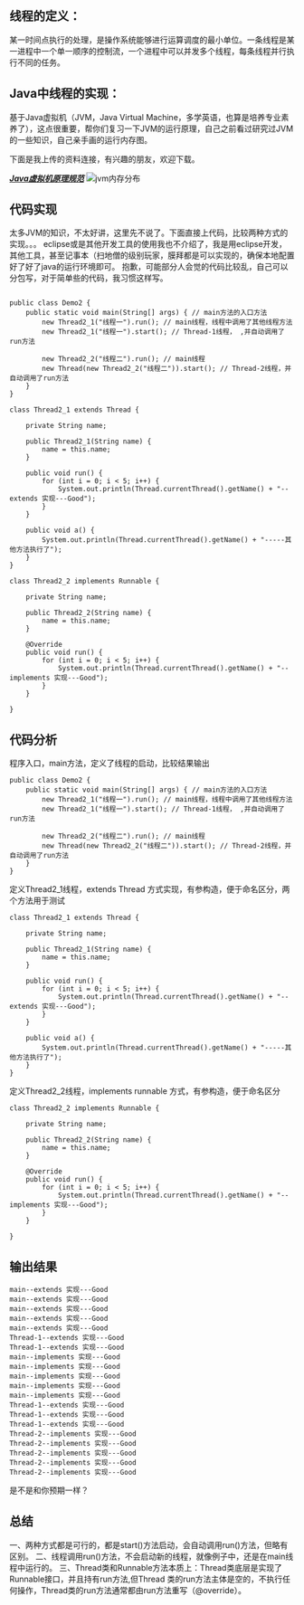 ## 线程的定义：
某一时间点执行的处理，是操作系统能够进行运算调度的最小单位。一条线程是某一进程中一个单一顺序的控制流，一个进程中可以并发多个线程，每条线程并行执行不同的任务。
## Java中线程的实现：
基于Java虚拟机（JVM，Java Virtual Machine，多学英语，也算是培养专业素养了），这点很重要，帮你们复习一下JVM的运行原理，自己之前看过研究过JVM的一些知识，自己亲手画的运行内存图。

下面是我上传的资料连接，有兴趣的朋友，欢迎下载。

[***Java虚拟机原理规范***](http://download.csdn.net/download/qq_42105629/10473416)
![jvm内存分布](https://img-blog.csdnimg.cn/20190406135758402.png?x-oss-process=image/watermark,type_ZmFuZ3poZW5naGVpdGk,shadow_10,text_aHR0cHM6Ly9ibG9nLmNzZG4ubmV0L3FxXzQyMTA1NjI5,size_16,color_FFFFFF,t_70)   

## 代码实现

太多JVM的知识，不太好讲，这里先不说了。下面直接上代码，比较两种方式的实现。。。
eclipse或是其他开发工具的使用我也不介绍了，我是用eclipse开发，其他工具，甚至记事本（扫地僧的级别玩家，膜拜都是可以实现的，确保本地配置好了好了java的运行环境即可。
抱歉，可能部分人会觉的代码比较乱，自己可以分包写，对于简单些的代码，我习惯这样写。
```code

public class Demo2 {
	public static void main(String[] args) { // main方法的入口方法
		new Thread2_1("线程一").run(); // main线程，线程中调用了其他线程方法
		new Thread2_1("线程一").start(); // Thread-1线程， ,并自动调用了run方法

		new Thread2_2("线程二").run(); // main线程
		new Thread(new Thread2_2("线程二")).start(); // Thread-2线程，并自动调用了run方法
	}
}

class Thread2_1 extends Thread {

	private String name;

	public Thread2_1(String name) {
		name = this.name;
	}

	public void run() {
		for (int i = 0; i < 5; i++) {
			System.out.println(Thread.currentThread().getName() + "--extends 实现---Good");
		}
	}

	public void a() {
		System.out.println(Thread.currentThread().getName() + "-----其他方法执行了");
	}
}

class Thread2_2 implements Runnable {

	private String name;

	public Thread2_2(String name) {
		name = this.name;
	}

	@Override
	public void run() {
		for (int i = 0; i < 5; i++) {
			System.out.println(Thread.currentThread().getName() + "--implements 实现---Good");
		}
	}

}
```
## 代码分析
程序入口，main方法，定义了线程的启动，比较结果输出
```main
public class Demo2 {
	public static void main(String[] args) { // main方法的入口方法
		new Thread2_1("线程一").run(); // main线程，线程中调用了其他线程方法
		new Thread2_1("线程一").start(); // Thread-1线程， ,并自动调用了run方法

		new Thread2_2("线程二").run(); // main线程
		new Thread(new Thread2_2("线程二")).start(); // Thread-2线程，并自动调用了run方法
	}
}
```
定义Thread2_1线程，extends Thread 方式实现，有参构造，便于命名区分，两个方法用于测试
```Thread2_1
class Thread2_1 extends Thread {

	private String name;

	public Thread2_1(String name) {
		name = this.name;
	}

	public void run() {
		for (int i = 0; i < 5; i++) {
			System.out.println(Thread.currentThread().getName() + "--extends 实现---Good");
		}
	}

	public void a() {
		System.out.println(Thread.currentThread().getName() + "-----其他方法执行了");
	}
}
```
定义Thread2_2线程，implements runnable 方式，有参构造，便于命名区分
```Thread2_2
class Thread2_2 implements Runnable {

	private String name;

	public Thread2_2(String name) {
		name = this.name;
	}

	@Override
	public void run() {
		for (int i = 0; i < 5; i++) {
			System.out.println(Thread.currentThread().getName() + "--implements 实现---Good");
		}
	}

}
```
## 输出结果

```
main--extends 实现---Good
main--extends 实现---Good
main--extends 实现---Good
main--extends 实现---Good
main--extends 实现---Good
Thread-1--extends 实现---Good
Thread-1--extends 实现---Good
main--implements 实现---Good
main--implements 实现---Good
main--implements 实现---Good
main--implements 实现---Good
main--implements 实现---Good
Thread-1--extends 实现---Good
Thread-1--extends 实现---Good
Thread-1--extends 实现---Good
Thread-2--implements 实现---Good
Thread-2--implements 实现---Good
Thread-2--implements 实现---Good
Thread-2--implements 实现---Good
Thread-2--implements 实现---Good
```
是不是和你预期一样？
## 总结
一、两种方式都是可行的，都是start()方法启动，会自动调用run()方法，但略有区别。
二、线程调用run()方法，不会启动新的线程，就像例子中，还是在main线程中运行的。
三、Thread类和Runnable方法本质上：Thread类底层是实现了Runnable接口，并且持有run方法,但Thread 类的run方法主体是空的，不执行任何操作，Thread类的run方法通常都由run方法重写（@override）。

